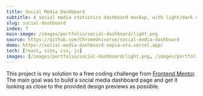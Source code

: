 ```yaml
---
title: Social Media Dashboard
subtitle: A social media statistics dashboard mockup, with light/dark mode toggle
slug: social-dashboard
index: 7
main-image: /images/portfolio/social-dashboard/light.png
source: https://github.com/ChromeUniverse/social-media-dashboard
demo: https://social-media-dashboard-sepia-eta.vercel.app/
tech: [react, vite, css, js]
images: [/images/portfolio/social-dashboard/light.png, /images/portfolio/social-dashboard/dark.png, 'https://res.cloudinary.com/dz209s6jk/image/upload/f_auto,q_auto,w_700/Challenges/ftdvklbtn6y7ydjxjjuj.jpg']
---
```


This project is my solution to a free coding challenge from [Frontend Mentor](https://www.frontendmentor.io/challenges/social-media-dashboard-with-theme-switcher-6oY8ozp_H). The main goal was to build a social media dashboard page and get it looking as close to the provided design previews as possible.

